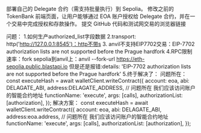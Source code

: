 部署自己的 Delegate 合约（需支持批量执行）到 Sepolia。
    修改之前的TokenBank 前端页面，让用户能够通过 EOA 账户授权给 Delegate 合约，并在一个交易中完成授权和存款操作。
    提交 GitHub 代码和测试网交易的浏览器链接

问题：
  1.如何生产authorized_list字段数据
  2.transport: http('http://127.0.0.1:8545')：http不带s
  3. anvil不支持EIP7702交易：EIP-7702 authorization lists are not supported before the Prague hardfork
  4.RPC限制速率：fork sepolia到anvil上：anvil --fork-url https://eth-sepolia.public.blastapi.io
    但是还是报错:details: 'EIP-7702 authorization lists are not supported before the Prague hardfork'
  5.终于解决了：
    问题所在：
      const executeHash = await walletClient.writeContract({
            account: eoa, 
            abi: DELAGATE_ABI,
            address:DELAGATE_ADDRESS,  // 问题所在  我们应该访问账户的智能合约地址
            functionName: 'execute',
            args: [calls],
            authorizationList: [authorization],
      });
    解决方案：
      const executeHash = await walletClient.writeContract({
            account: eoa, 
            abi: DELAGATE_ABI,
            address:eoa.address,  // 问题所在  我们应该访问账户的智能合约地址
            functionName: 'execute',
            args: [calls],
            authorizationList: [authorization],
      });